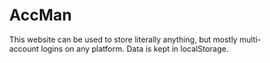 # AccMan

This website can be used to store literally anything, but mostly multi-account logins on any platform.
Data is kept in localStorage.
